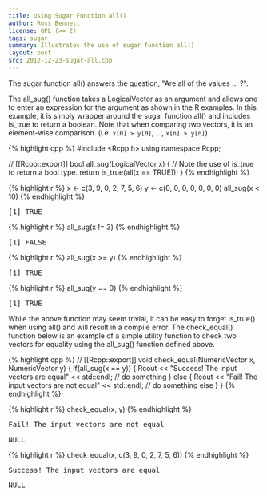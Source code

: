 ```yaml
---
title: Using Sugar Function all()
author: Ross Bennett
license: GPL (>= 2)
tags: sugar
summary: Illustrates the use of sugar function all()
layout: post
src: 2012-12-23-sugar-all.cpp
---
```

The sugar function all() answers the question, "Are all of the values ... ?".



The all_sug() function takes a LogicalVector as an argument and allows one to
enter an expression for the argument as shown in the R examples. In this example,
it is simply wrapper around the sugar function all() and includes is_true to
return a boolean.
Note that when comparing two vectors, it is an element-wise comparison.
(i.e. `x[0] > y[0]`, ..., `x[n] > y[n]`)

{% highlight cpp %}
#include <Rcpp.h>
using namespace Rcpp;
 
// [[Rcpp::export]]
bool all_sug(LogicalVector x) {
   // Note the use of is_true to return a bool type.
   return is_true(all(x == TRUE));
}
{% endhighlight %}


{% highlight r %}
x <- c(3, 9, 0, 2, 7, 5, 6)
y <- c(0, 0, 0, 0, 0, 0, 0)
all_sug(x < 10)
{% endhighlight %}



<pre class="output">
[1] TRUE
</pre>



{% highlight r %}
all_sug(x != 3)
{% endhighlight %}



<pre class="output">
[1] FALSE
</pre>



{% highlight r %}
all_sug(x >= y)
{% endhighlight %}



<pre class="output">
[1] TRUE
</pre>



{% highlight r %}
all_sug(y == 0)
{% endhighlight %}



<pre class="output">
[1] TRUE
</pre>


While the above function may seem trivial, it can be easy to forget is_true() when
using all() and will result in a compile error. The check_equal() function below
is an example of a simple utility function to check two vectors for equality
using the all_sug() function defined above. 

{% highlight cpp %}
// [[Rcpp::export]]
void check_equal(NumericVector x, NumericVector y) {
	if(all_sug(x == y)) {
		Rcout << "Success! The input vectors are equal" << std::endl;
		// do something
	} else {
		Rcout << "Fail! The input vectors are not equal" << std::endl;
		// do something else
	}
}
{% endhighlight %}


{% highlight r %}
check_equal(x, y)
{% endhighlight %}



<pre class="output">
Fail! The input vectors are not equal
</pre>



<pre class="output">
NULL
</pre>



{% highlight r %}
check_equal(x, c(3, 9, 0, 2, 7, 5, 6))
{% endhighlight %}



<pre class="output">
Success! The input vectors are equal
</pre>



<pre class="output">
NULL
</pre>

